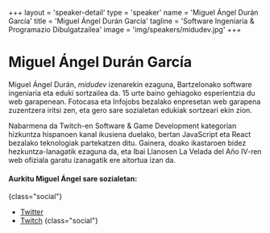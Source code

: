 +++
layout = 'speaker-detail'
type = 'speaker'
name = 'Miguel Ángel Durán García'
title = 'Miguel Ángel Durán García'
tagline = 'Software Ingeniaria & Programazio Dibulgatzailea'
image = 'img/speakers/midudev.jpg'
+++

# Miguel Ángel Durán García
Miguel Ángel Durán, *midudev* izenarekin ezaguna, Bartzelonako software ingeniaria eta eduki sortzailea da. 15 urte baino gehiagoko esperientzia du web garapenean. Fotocasa eta Infojobs bezalako enpresetan web garapena zuzentzera iritsi zen, eta gero sare sozialetan edukiak sortzeari ekin zion.  

Nabarmena da Twitch-en Software & Game Development kategorian hizkuntza hispanoen kanal ikusiena duelako, bertan JavaScript eta React bezalako teknologiak partekatzen ditu. Gainera, doako ikastaroen bidez hezkuntza-lanagatik ezaguna da, eta Ibai Llanosen La Velada del Año IV-ren web ofiziala garatu izanagatik ere aitortua izan da.

#### Aurkitu Miguel Ángel sare sozialetan:
{class="social"}
* [Twitter](https://x.com/midudev)
* [Twitch](https://twitch.tv/midudev)
  {class="social"}